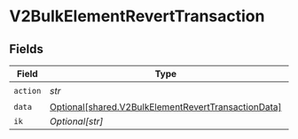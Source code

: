 # V2BulkElementRevertTransaction


## Fields

| Field                                                                                                            | Type                                                                                                             | Required                                                                                                         | Description                                                                                                      |
| ---------------------------------------------------------------------------------------------------------------- | ---------------------------------------------------------------------------------------------------------------- | ---------------------------------------------------------------------------------------------------------------- | ---------------------------------------------------------------------------------------------------------------- |
| `action`                                                                                                         | *str*                                                                                                            | :heavy_check_mark:                                                                                               | N/A                                                                                                              |
| `data`                                                                                                           | [Optional[shared.V2BulkElementRevertTransactionData]](../../models/shared/v2bulkelementreverttransactiondata.md) | :heavy_minus_sign:                                                                                               | N/A                                                                                                              |
| `ik`                                                                                                             | *Optional[str]*                                                                                                  | :heavy_minus_sign:                                                                                               | N/A                                                                                                              |